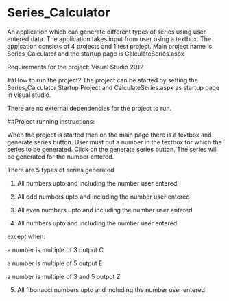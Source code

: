 # Series_Calculator
An application which can generate different types of series using user entered data.
The application takes input from user using a textbox.
The appication consists of 4 projects and 1 test project. Main project name is Series_Calculator and the startup page is CalculateSeries.aspx

Requirements for the project:
Visual Studio 2012

##How to run the project?
The project can be started by setting the Series_Calculator Startup Project and CalculateSeries.aspx as startup page in visual studio.

There are no external dependencies for the project to run.

##Project running instructions:

When the project is started then on the main page there is a textbox and generate series button.
User must put a number in the textbox for which the series to be generated.
Click on the generate series button.
The series will be generated for the number entered.

There are 5 types of series generated

1) All numbers upto and including the number user entered

2) All odd numbers upto and including the number user entered

3) All even numbers upto and including the number user entered

4) All numbers upto and including the number user entered 

except when:

  a number is multiple of 3 output C
  
  a number is multiple of 5 output E
  
  a number is multiple of 3 and 5 output Z
  
5) All fibonacci numbers upto and including the number user entered


